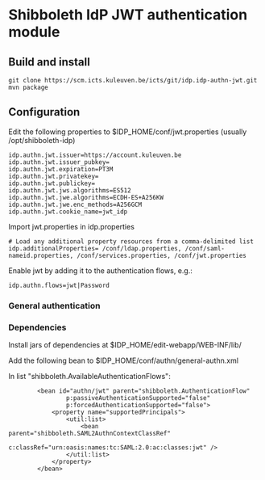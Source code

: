 # Shibboleth IdP JWT authentication module

## Build and install

```
git clone https://scm.icts.kuleuven.be/icts/git/idp.idp-authn-jwt.git
mvn package
```

## Configuration

Edit the following properties to $IDP_HOME/conf/jwt.properties (usually /opt/shibboleth-idp)

```
idp.authn.jwt.issuer=https://account.kuleuven.be
idp.authn.jwt.issuer_pubkey=
idp.authn.jwt.expiration=PT3M
idp.authn.jwt.privatekey=
idp.authn.jwt.publickey=
idp.authn.jwt.jws.algorithms=ES512
idp.authn.jwt.jwe.algorithms=ECDH-ES+A256KW
idp.authn.jwt.jwe.enc_methods=A256GCM
idp.authn.jwt.cookie_name=jwt_idp
```

Import jwt.properties in idp.properties
```
# Load any additional property resources from a comma-delimited list
idp.additionalProperties= /conf/ldap.properties, /conf/saml-nameid.properties, /conf/services.properties, /conf/jwt.properties
```

Enable jwt by adding it to the authentication flows, e.g.: 
```
idp.authn.flows=jwt|Password
```

### General authentication

### Dependencies

Install jars of dependencies at $IDP_HOME/edit-webapp/WEB-INF/lib/

Add the following bean to $IDP_HOME/conf/authn/general-authn.xml

In list "shibboleth.AvailableAuthenticationFlows":
```
        <bean id="authn/jwt" parent="shibboleth.AuthenticationFlow"
                p:passiveAuthenticationSupported="false"
                p:forcedAuthenticationSupported="false">
            <property name="supportedPrincipals">
                <util:list>
                    <bean parent="shibboleth.SAML2AuthnContextClassRef"
                        c:classRef="urn:oasis:names:tc:SAML:2.0:ac:classes:jwt" />
                </util:list>
            </property>
        </bean>
```



